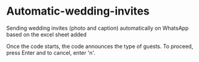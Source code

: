 # Automatic-wedding-invites
Sending wedding invites (photo and caption) automatically on WhatsApp based on the excel sheet added

Once the code starts, the code announces the type of guests. To proceed, press Enter and to cancel, enter 'n'.